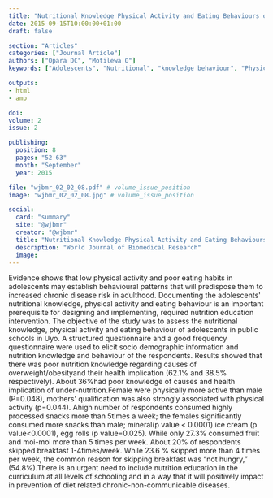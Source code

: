 ```yaml
---
title: "Nutritional Knowledge Physical Activity and Eating Behaviours of Adolescents in Public Schools in Uyo Implications for Chronic Disease Prevention"
date: 2015-09-15T10:00:00+01:00
draft: false

section: "Articles"
categories: ["Journal Article"]
authors: ["Opara DC", "Motilewa O"]
keywords: ["Adolescents", "Nutritional", "knowledge behaviour", "Physical Activity"]

outputs: 
- html
- amp

doi:
volume: 2
issue: 2

publishing:
  position: 8
  pages: "52-63"
  month: "September"
  year: 2015

file: "wjbmr_02_02_08.pdf" # volume_issue_position
image: "wjbmr_02_02_08.jpg" # volume_issue_position

social:
  card: "summary"
  site: "@wjbmr"
  creator: "@wjbmr"
  title: "Nutritional Knowledge Physical Activity and Eating Behaviours of Adolescents in Public Schools in Uyo Implications for Chronic Disease Prevention"
  description: "World Journal of Biomedical Research"
  image:
---
```

Evidence shows that low physical activity and poor eating habits in adolescents may establish behavioural patterns that will predispose them to increased chronic disease risk in adulthood. Documenting the adolescents' nutritional knowledge, physical activity and eating behaviour is an important prerequisite for designing and implementing, required nutrition education intervention. The objective of the study was to assess the nutritional knowledge, physical activity and eating behaviour of adolescents in public schools in Uyo. A structured questionnaire and a good frequency questionnaire were used to elicit socio demographic information and nutrition knowledge and behaviour of the respondents. Results showed that there was poor nutrition knowledge regarding causes of overweight/obesityand their health implication (62.1% and 38.5% respectively). About 36%had poor knowledge of causes and health implication of under-nutrition.Female were physically more active than male (P=0.048), mothers' qualification was also strongly associated with physical activity (p=0.044). Ahigh number of respondents consumed highly processed snacks more than 5times a week; the females significantly consumed more snacks than male; mineral(p value < 0.0001) ice cream (p value<0.0001), egg rolls (p value=0.025). While only 27.3% consumed fruit and moi-moi more than 5 times per week. About 20% of respondents skipped breakfast 1-4times/week. While 23.6 % skipped more than 4 times per week, the common reason for skipping breakfast was “not hungry,” (54.8%).There is an urgent need to include nutrition education in the curriculum at all levels of schooling and in a way that it will positively impact in prevention of diet related chronic-non-communicable diseases.

